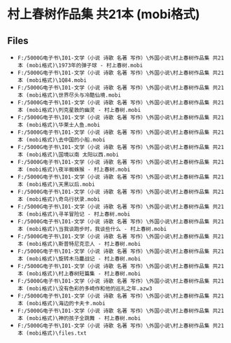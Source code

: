# 村上春树作品集 共21本 (mobi格式)

## Files

- `F:/5000G电子书\I01-文学（小说 诗歌 名著 写作）\外国小说\村上春树作品集 共21本 (mobi格式)\1973年的弹子球 - 村上春树.mobi`
- `F:/5000G电子书\I01-文学（小说 诗歌 名著 写作）\外国小说\村上春树作品集 共21本 (mobi格式)\1Q84.mobi`
- `F:/5000G电子书\I01-文学（小说 诗歌 名著 写作）\外国小说\村上春树作品集 共21本 (mobi格式)\世界尽头与冷酷仙境.mobi`
- `F:/5000G电子书\I01-文学（小说 诗歌 名著 写作）\外国小说\村上春树作品集 共21本 (mobi格式)\列克星敦的幽灵 - 村上春树.mobi`
- `F:/5000G电子书\I01-文学（小说 诗歌 名著 写作）\外国小说\村上春树作品集 共21本 (mobi格式)\华莱士人鱼.mobi`
- `F:/5000G电子书\I01-文学（小说 诗歌 名著 写作）\外国小说\村上春树作品集 共21本 (mobi格式)\去中国的小船.mobi`
- `F:/5000G电子书\I01-文学（小说 诗歌 名著 写作）\外国小说\村上春树作品集 共21本 (mobi格式)\国境以南 太阳以西.mobi`
- `F:/5000G电子书\I01-文学（小说 诗歌 名著 写作）\外国小说\村上春树作品集 共21本 (mobi格式)\夜半蜘蛛猴 - 村上春树.mobi`
- `F:/5000G电子书\I01-文学（小说 诗歌 名著 写作）\外国小说\村上春树作品集 共21本 (mobi格式)\天黑以后.mobi`
- `F:/5000G电子书\I01-文学（小说 诗歌 名著 写作）\外国小说\村上春树作品集 共21本 (mobi格式)\奇鸟行状录.mobi`
- `F:/5000G电子书\I01-文学（小说 诗歌 名著 写作）\外国小说\村上春树作品集 共21本 (mobi格式)\寻羊冒险记 - 村上春树.mobi`
- `F:/5000G电子书\I01-文学（小说 诗歌 名著 写作）\外国小说\村上春树作品集 共21本 (mobi格式)\当我谈跑步时，我谈些什么 - 村上春树.mobi`
- `F:/5000G电子书\I01-文学（小说 诗歌 名著 写作）\外国小说\村上春树作品集 共21本 (mobi格式)\斯普特尼克恋人 - 村上春树.mobi`
- `F:/5000G电子书\I01-文学（小说 诗歌 名著 写作）\外国小说\村上春树作品集 共21本 (mobi格式)\旋转木马鏖战记 - 村上春树.mobi`
- `F:/5000G电子书\I01-文学（小说 诗歌 名著 写作）\外国小说\村上春树作品集 共21本 (mobi格式)\村上春树短篇集 - 村上春树.mobi`
- `F:/5000G电子书\I01-文学（小说 诗歌 名著 写作）\外国小说\村上春树作品集 共21本 (mobi格式)\没有色彩的多崎作和他的巡礼之年.azw3`
- `F:/5000G电子书\I01-文学（小说 诗歌 名著 写作）\外国小说\村上春树作品集 共21本 (mobi格式)\海边的卡夫卡.mobi`
- `F:/5000G电子书\I01-文学（小说 诗歌 名著 写作）\外国小说\村上春树作品集 共21本 (mobi格式)\神的孩子全跳舞 - 村上春树.mobi`
- `F:/5000G电子书\I01-文学（小说 诗歌 名著 写作）\外国小说\村上春树作品集 共21本 (mobi格式)\files.txt`
